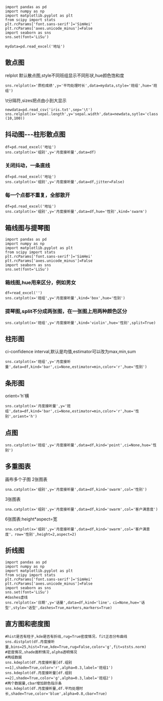     import pandas as pd
    import numpy as np
    import matplotlib.pyplot as plt
    from scipy import stats
    plt.rcParams['font.sans-serif']='SimHei'
    plt.rcParams['axes.unicode_minus']=False
    import seaborn as sns
    sns.set(font='LiSu')

    mydata=pd.read_excel('地址')

## 散点图

relplot 默认散点图,style不同班组显示不同形状,hue颜色饱和度

    sns.relplot(x='质检成绩',y='平均处理时长',data=mydata,style='班组',hue='班组')

\t分隔符,sizes把点由小到大显示

    newdata=pd.read_csv('iris.txt',sep='\t')
    sns.relplot(x='sepal.length',y='sepal.width',data=newdata,sytle='class',hue='class',sizes=(10,100))


## 抖动图---柱形散点图

    df=pd.read_excel('地址')
    sns.catplot(x='组别',y='月度接听量',data=df)

### 关闭抖动，一条直线

    df=pd.read_excel('地址')
    sns.catplot(x='组别',y='月度接听量',data=df,jitter=False)
    
### 每一个点都不重复，全部散开

    df=pd.read_excel('地址')
    sns.catplot(x='组别',y='月度接听量',data=df,hue='性别',kind='swarm')
    
## 箱线图与提琴图

    import pandas as pd
    import numpy as np
    import matplotlib.pyplot as plt
    from scipy import stats
    plt.rcParams['font.sans-serif']='SimHei'
    plt.rcParams['axes.unicode_minus']=False
    import seaborn as sns
    sns.set(font='LiSu')
    
### 箱线图,hue用来区分，例如男女
    df=read_excel('')
    sns.catplot(x='班组',y='月度接听量',kind='box',hue='性别')
### 提琴图,split不分成两张图，在一张图上用两种颜色区分
    sns.catplot(x='班组',y='月度接听量',kind='violin',hue='性别',split=True)
    
## 柱形图

ci-confidence interval,默认是均值,estimator可以改为max,min,sum

    sns.catplot(x='班组',y='月度接听量',data=df,kind='bar',ci=None,estimator=min,color='r',hue='性别')
    
## 条形图
orient='h'横

    sns.catplot(x='月度接听量',y='班组',data=df,kind='bar',ci=None,estimator=min,color='r',hue='性别',orient='h')
    
## 点图

    sns.catplot(x='班组',y='月度接听量',data=df,kind='point',ci=None,hue='性别')
    
## 多重图表
画布多个子图
2张图表

    sna.catplot(x='组别',y='月度接听量',data=df,kind='swarm',col='性别')
    
3张图表

    sna.catplot(x='组别',y='月度接听量',data=df,kind='swarm',col='客户满意度')
    
6张图表:height*aspect=宽
    
    sna.catplot(x='组别',y='月度接听量',data=df,kind='swarm',col='客户满意度'，row='性别',height=2,aspect=2)
    
## 折线图

    import pandas as pd
    import numpy as np
    import matplotlib.pyplot as plt
    from scipy import stats
    plt.rcParams['font.sans-serif']='SimHei'
    plt.rcParams['axes.unicode_minus']=False
    import seaborn as sns
    sns.set(font='LiSu')
    #dashes虚线
    sns.relplot(x='日期',y='话量',data=df,kind='line'，ci=None,hue='话型',style='话型',dashes=True,markers,markers=True)
    
## 直方图和密度图

    #hist是否有柱子,kde是否有折线,rug=True密度情况，fit正态分布曲线
    sns.distplot(df.月度接听量,bins=25,hist=True,kde=True,rug=False,color='g',fit=ststs.norm)
    #密度情况,shade面积情况,alpha透明情况
    #两组数据
    sns.kdeplot(df.月度接听量[df.组别==1],shade=True,color='r',alpha=0.3,label='班组1')
    sns.kdeplot(df.月度接听量[df.组别==2],shade=True,color='g',alpha=0.3,label='班组2')
    #两个数据量,cbar增加颜色指示条
    sns.kdeplot(df.月度接听量,df.平均处理时长,shade=True,color='blue',alpha=0.8,cbar=True)
    
    
